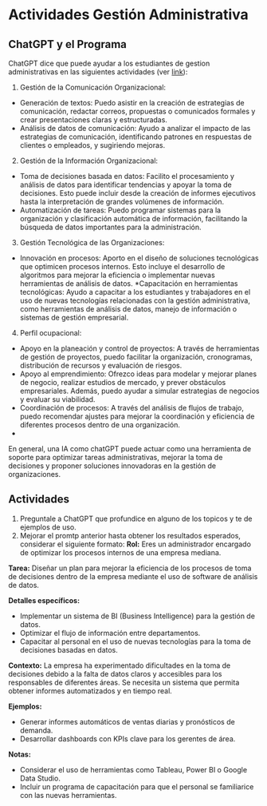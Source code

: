 # Actividades Gestión Administrativa

## ChatGPT y el Programa
ChatGPT dice que puede ayudar a los estudiantes de gestion administrativas en las siguientes actividades (ver [link](https://chatgpt.com/share/66f65082-adbc-8005-b18f-b605a1b29ff5)):

1. Gestión de la Comunicación Organizacional:
* Generación de textos: Puedo asistir en la creación de estrategias de comunicación, redactar correos, propuestas o comunicados formales y crear presentaciones claras y estructuradas.
* Análisis de datos de comunicación: Ayudo a analizar el impacto de las estrategias de comunicación, identificando patrones en respuestas de clientes o empleados, y sugiriendo mejoras.
2. Gestión de la Información Organizacional:
* Toma de decisiones basada en datos: Facilito el procesamiento y análisis de datos para identificar tendencias y apoyar la toma de decisiones. Esto puede incluir desde la creación de informes ejecutivos hasta la interpretación de grandes volúmenes de información.
* Automatización de tareas: Puedo programar sistemas para la organización y clasificación automática de información, facilitando la búsqueda de datos importantes para la administración.

3. Gestión Tecnológica de las Organizaciones:
* Innovación en procesos: Aporto en el diseño de soluciones tecnológicas que optimicen procesos internos. Esto incluye el desarrollo de algoritmos para mejorar la eficiencia o implementar nuevas herramientas de análisis de datos.
*Capacitación en herramientas tecnológicas: Ayudo a capacitar a los estudiantes y trabajadores en el uso de nuevas tecnologías relacionadas con la gestión administrativa, como herramientas de análisis de datos, manejo de información o sistemas de gestión empresarial.

4. Perfil ocupacional:
* Apoyo en la planeación y control de proyectos: A través de herramientas de gestión de proyectos, puedo facilitar la organización, cronogramas, distribución de recursos y evaluación de riesgos.
* Apoyo al emprendimiento: Ofrezco ideas para modelar y mejorar planes de negocio, realizar estudios de mercado, y prever obstáculos empresariales. Además, puedo ayudar a simular estrategias de negocios y evaluar su viabilidad.
* Coordinación de procesos: A través del análisis de flujos de trabajo, puedo recomendar ajustes para mejorar la coordinación y eficiencia de diferentes procesos dentro de una organización.
* 
En general, una IA como chatGPT puede actuar como una herramienta de soporte para optimizar tareas administrativas, mejorar la toma de decisiones y proponer soluciones innovadoras en la gestión de organizaciones.

## Actividades
1. Preguntale a ChatGPT que profundice en alguno de los topicos y te de ejemplos de uso.
2. Mejorar el promtp anterior hasta obtener los resultados esperados, considerar el siguiente formato:
**Rol:** Eres un administrador encargado de optimizar los procesos internos de una empresa mediana.

**Tarea:** Diseñar un plan para mejorar la eficiencia de los procesos de toma de decisiones dentro de la empresa mediante el uso de software de análisis de datos.

**Detalles específicos:** 
- Implementar un sistema de BI (Business Intelligence) para la gestión de datos.
- Optimizar el flujo de información entre departamentos.
- Capacitar al personal en el uso de nuevas tecnologías para la toma de decisiones basadas en datos.

**Contexto:** La empresa ha experimentado dificultades en la toma de decisiones debido a la falta de datos claros y accesibles para los responsables de diferentes áreas. Se necesita un sistema que permita obtener informes automatizados y en tiempo real.

**Ejemplos:**
- Generar informes automáticos de ventas diarias y pronósticos de demanda.
- Desarrollar dashboards con KPIs clave para los gerentes de área.

**Notas:**
- Considerar el uso de herramientas como Tableau, Power BI o Google Data Studio.
- Incluir un programa de capacitación para que el personal se familiarice con las nuevas herramientas.

   
